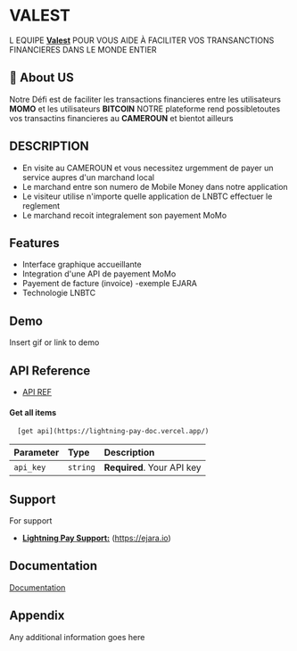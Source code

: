 
# VALEST

L EQUIPE  **[Valest](https://nomgithub)** POUR VOUS AIDE À FACILITER VOS TRANSANCTIONS FINANCIERES DANS LE MONDE ENTIER 



## 🚀 About US
Notre Défi est de faciliter les transactions financieres entre les utilisateurs **MOMO** et les utilisateurs **BITCOIN**
NOTRE plateforme rend possibletoutes vos transactins financieres au **CAMEROUN** et bientot ailleurs

## DESCRIPTION

 - En visite au CAMEROUN et vous necessitez urgemment de payer un service aupres d'un marchand local
 - Le marchand entre son numero de Mobile Money dans notre application
 - Le visiteur utilise n'importe quelle application de LNBTC effectuer le reglement
 - Le marchand recoit integralement son payement MoMo



## Features

- Interface graphique accueillante
- Integration d'une API de payement MoMo
- Payement de facture (invoice) -exemple EJARA
- Technologie LNBTC


## Demo

Insert gif or link to demo


## API Reference
- [API REF](https://lightning-pay-doc.vercel.app/docs/intro)
#### Get all items

```
  [get api](https://lightning-pay-doc.vercel.app/)
```

| Parameter | Type     | Description                |
| :-------- | :------- | :------------------------- |
| `api_key` | `string` | **Required**. Your API key |


## Support

For support
- **[Lightning Pay Support:](lnsupport@ejara.africa)**  (https://ejara.io)



## Documentation

[Documentation](https://lightning-pay-doc.vercel.app/docs/intro)


## Appendix

Any additional information goes here


